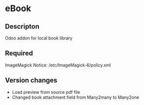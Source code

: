 # eBook

## Descripton
Odoo addon for local book library

## Required
ImageMagick
Notice:
    /etc/ImageMagick-6/policy.xml
    <policy domain="coder" rights="read | write" pattern="PDF" />


## Version changes

- Load preview from source pdf file
- Changed book attachment field from Many2many to Many2one


